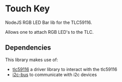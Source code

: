 # Touch Key

NodeJS RGB LED Bar lib for the TLC59116.

Allows one to attach RGB LED's to the TLC.

## Dependencies

This library makes use of:

* [tlc59116](https://www.npmjs.com/package/tlc59116) a driver library to interact with the tlc59116
* [i2c-bus](https://www.npmjs.com/package/i2c-bus) to communicate with i2c devices
